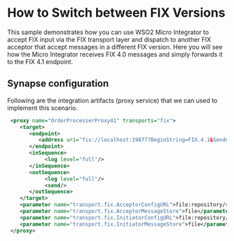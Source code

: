 # How to Switch between FIX Versions

This sample demonstrates how you can use WSO2 Micro Integrator to accept FIX input via the FIX transport layer and dispatch to another FIX acceptor that accept messages in a different FIX version. Here you will see how the Micro Integrator receives FIX 4.0 messages and simply forwards it to the FIX 4.1 endpoint.

## Synapse configuration

Following are the integration artifacts (proxy service) that we can used to implement this scenario.

```xml
 <proxy name="OrderProcesserProxy41" transports="fix">
    <target>
       <endpoint>
          <address uri="fix://localhost:19877?BeginString=FIX.4.1&SenderCompID=SYNAPSE&TargetCompID=EXEC"/>
       </endpoint>
       <inSequence>
            <log level="full"/>
       </inSequence>
       <outSequence>
            <log level="full"/>
            <send/>
       </outSequence>
    </target>
    <parameter name="transport.fix.AcceptorConfigURL">file:repository/samples/resources/fix/fix-synapse-m40.cfg</parameter>
    <parameter name="transport.fix.AcceptorMessageStore">file</parameter>
    <parameter name="transport.fix.InitiatorConfigURL">file:repository/samples/resources/fix/synapse-sender-m.cfg</parameter>
    <parameter name="transport.fix.InitiatorMessageStore">file</parameter>
 </proxy>
```

<!--
## Build and run

-   To configure the Micro Integrator to use the FIX transport, see [Configure the ESB to use the FIX transport](https://docs.wso2.com/display/EI650/Setting+Up+the+ESB+Samples#SettingUptheESBSamples-FIX).
-   You will need the two sample FIX applications (*Banzai* and *Executor*) that are provided with Quickfix/J. Configure the two applications to establish sessions with the Micro Integrator.
-   Add the following line to the `fix-synapse-m40.cfg` and `synapse-sender-m.cfg` configuration files.

    ```java
    DataDictionary=~/etc/spec/FIX40-synapse.xml
    ```

    !!! Note
        The `FIX40-synapse.xml` file can be found in the `MI_HOME/repository/samples/resources/fix` directory. This is a custom FIX data dictionary file that adds the tag 150 and 151 to the execution message(35=8) of FIX4.0. Make sure the `DataDictionary` property in the `banzai.cfg` file points to this data dictionary file.

-   Add the following lines to `executor.cfg` , which is the *Executor* configuration file:

    ```java
    [session]
    BeginString=FIX.4.1
    SocketAcceptPort=19877
    ```

-   Start *Banzai* and *Executor* using the custom configuration files.
-   You need to use two custom configuration files for the ESB in this
    sample. The two custom configuration files can be found in the \<
    `ESB_HOME/repository/samples/resources/fix`
    directory. The two files are
    `fix-synapse-m40.cfg` and
    `synapse-sender-m.cfg` . You need to point your
    ESB configuration to these two files (this is already done in the
    provided `          synapse_sample_261.xml         ` file) or you
    should create copies of them and point the ESB configuration to the
    copies. In either case, make sure that the properties
    `          FileStorePath         ` and
    `          FileLogPath         ` in the two files point to valid
    locations in your local file system.
-   Open the \<
    `           ESB_HOME>/repository/samples/synapse_sample_261.xml          `
    file and make sure that the
    `           transport.fix.AcceptorConfigURL          ` property
    points to the `           fix-synapse-m40.cfg          ` file and
    the `           transport.fix.InitiatorConfigURL          ` property
    points to the `           synapse-sender-m.cfg          ` file.

    !!! Note
        The Micro Integrator creates a new FIX session with *Banzai* at this point.


Send an order request from *Banzai* to the Micro Integrator. For example, Buy DELL 1000 @ MKT.

You will see that the Micro Integrator forwards the FIX4.0 order request to the *Executor* that accepts FIX4.1 messages, and that the *Executor* processes the request and sends a response back to *Banzai*.
-->